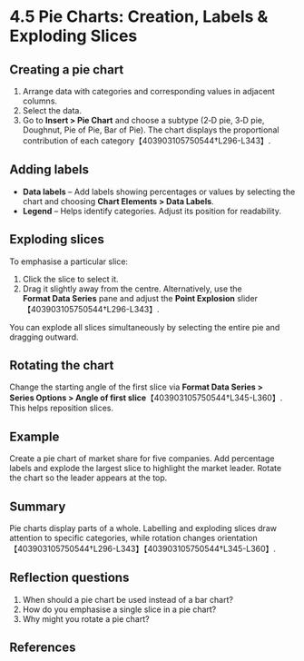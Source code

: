 # 4.5 Pie Charts: Creation, Labels & Exploding Slices

## Creating a pie chart

1. Arrange data with categories and corresponding values in adjacent columns.
2. Select the data.
3. Go to **Insert > Pie Chart** and choose a subtype (2‑D pie, 3‑D pie, Doughnut, Pie of Pie, Bar of Pie). The chart displays the proportional contribution of each category【403903105750544†L296-L343】.

## Adding labels

* **Data labels** – Add labels showing percentages or values by selecting the chart and choosing **Chart Elements > Data Labels**.
* **Legend** – Helps identify categories. Adjust its position for readability.

## Exploding slices

To emphasise a particular slice:

1. Click the slice to select it.
2. Drag it slightly away from the centre. Alternatively, use the **Format Data Series** pane and adjust the **Point Explosion** slider【403903105750544†L296-L343】.

You can explode all slices simultaneously by selecting the entire pie and dragging outward.

## Rotating the chart

Change the starting angle of the first slice via **Format Data Series > Series Options > Angle of first slice**【403903105750544†L345-L360】. This helps reposition slices.

## Example

Create a pie chart of market share for five companies. Add percentage labels and explode the largest slice to highlight the market leader. Rotate the chart so the leader appears at the top.

## Summary

Pie charts display parts of a whole. Labelling and exploding slices draw attention to specific categories, while rotation changes orientation【403903105750544†L296-L343】【403903105750544†L345-L360】.

## Reflection questions

1. When should a pie chart be used instead of a bar chart?
2. How do you emphasise a single slice in a pie chart?
3. Why might you rotate a pie chart?

## References

[^1]: Ablebits guide to creating and customising pie charts【403903105750544†L296-L343】【403903105750544†L345-L360】.
